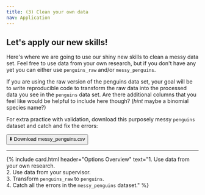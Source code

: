 ```yaml
---
title: (3) Clean your own data
nav: Application
---
```


## Let's apply our new skills!

Here's where we are going to use our shiny new skills to clean a messy data set. Feel free to use data from your own research, but if you don't have any yet you can either use `penguins_raw` and/or `messy_penguins`.

If you are using the raw version of the penguins data set, your goal will be to write reproducible code to transform the raw data into the processed data you see in the `penguins` data set. Are there additional columns that you feel like would be helpful to include here though? (*hint* maybe a binomial species name?)

For extra practice with validation, download this purposely messy `penguins` dataset and catch and fix the errors: 

<a href="content/data/messy_penguins.csv" download="messy_penguins.csv">
  <button>⬇️ Download messy_penguins.csv</button>
</a>


---------


{% include card.html 
   header="Options Overview"
   text="1. Use data from your own research.<br>2. Use data from your supervisor.<br>3. Transform `penguins_raw` to `penguins`.<br>4. Catch all the errors in the `messy_penguins` dataset." %}
